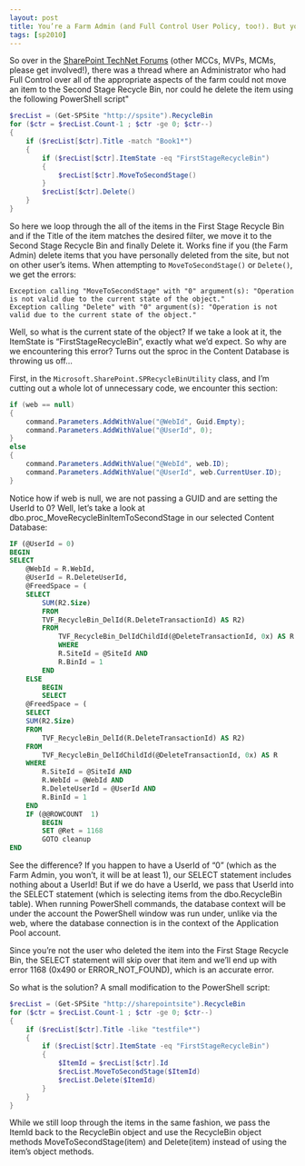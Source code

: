 ```yaml
---
layout: post
title: You’re a Farm Admin (and Full Control User Policy, too!). But you can’t delete that item.
tags: [sp2010]
---
```


So over in the [SharePoint TechNet Forums](http://social.technet.microsoft.com/Forums/en-US/category/sharepoint2010) (other MCCs, MVPs, MCMs, please get involved!), there was a thread where an Administrator who had Full Control over all of the appropriate aspects of the farm could not move an item to the Second Stage Recycle Bin, nor could he delete the item using the following PowerShell script"

```powershell
$recList = (Get-SPSite "http://spsite").RecycleBin
for ($ctr = $recList.Count-1 ; $ctr -ge 0; $ctr--) 
{
	if ($recList[$ctr].Title -match "Book1*") 
	{
		if ($recList[$ctr].ItemState -eq "FirstStageRecycleBin") 
		{
			$recList[$ctr].MoveToSecondStage()
		}
		$recList[$ctr].Delete()
	}
}
```

So here we loop through the all of the items in the First Stage Recycle Bin and if the Title of the item matches the desired filter, we move it to the Second Stage Recycle Bin and finally Delete it.  Works fine if you (the Farm Admin) delete items that you have personally deleted from the site, but not on other user’s items.  When attempting to `MoveToSecondStage()` or `Delete()`, we get the errors:

```text
Exception calling "MoveToSecondStage" with "0" argument(s): "Operation is not valid due to the current state of the object."
Exception calling "Delete" with "0" argument(s): "Operation is not valid due to the current state of the object."
```

Well, so what is the current state of the object?  If we take a look at it, the ItemState is “FirstStageRecycleBin”, exactly what we’d expect.  So why are we encountering this error?  Turns out the sproc in the Content Database is throwing us off…

First, in the `Microsoft.SharePoint.SPRecycleBinUtility` class, and I’m cutting out a whole lot of unnecessary code, we encounter this section:

```csharp
if (web == null)
{
	command.Parameters.AddWithValue("@WebId", Guid.Empty);
	command.Parameters.AddWithValue("@UserId", 0);
}
else
{
	command.Parameters.AddWithValue("@WebId", web.ID);
	command.Parameters.AddWithValue("@UserId", web.CurrentUser.ID);
}
```

Notice how if web is null, we are not passing a GUID and are setting the UserId to 0?  Well, let’s take a look at dbo.proc_MoveRecycleBinItemToSecondStage in our selected Content Database:

```sql
IF (@UserId = 0)
BEGIN
SELECT
	@WebId = R.WebId,
	@UserId = R.DeleteUserId,
	@FreedSpace = (
	SELECT 
		SUM(R2.Size)
		FROM
		TVF_RecycleBin_DelId(R.DeleteTransactionId) AS R2)
		FROM
			TVF_RecycleBin_DelIdChildId(@DeleteTransactionId, 0x) AS R
			WHERE
			R.SiteId = @SiteId AND
			R.BinId = 1
		END
	ELSE
		BEGIN
		SELECT
	@FreedSpace = (
	SELECT 
	SUM(R2.Size)
	FROM
		TVF_RecycleBin_DelId(R.DeleteTransactionId) AS R2)
	FROM
		TVF_RecycleBin_DelIdChildId(@DeleteTransactionId, 0x) AS R
	WHERE
		R.SiteId = @SiteId AND
		R.WebId = @WebId AND
		R.DeleteUserId = @UserId AND
		R.BinId = 1
	END
	IF (@@ROWCOUNT  1)
		BEGIN
		SET @Ret = 1168
		GOTO cleanup
END
```

See the difference?  If you happen to have a UserId of “0” (which as the Farm Admin, you won’t, it will be at least 1), our SELECT statement includes nothing about a UserId!  But if we do have a UserId, we pass that UserId into the SELECT statement (which is selecting items from the dbo.RecycleBin table).  When running PowerShell commands, the database context will be under the account the PowerShell window was run under, unlike via the web, where the database connection is in the context of the Application Pool account.

Since you’re not the user who deleted the item into the First Stage Recycle Bin, the SELECT statement will skip over that item and we’ll end up with error 1168 (0x490 or ERROR_NOT_FOUND), which is an accurate error.

So what is the solution?  A small modification to the PowerShell script:

```powershell
$recList = (Get-SPSite "http://sharepointsite").RecycleBin
for ($ctr = $recList.Count-1 ; $ctr -ge 0; $ctr--) 
{
	if ($recList[$ctr].Title -like "testfile*") 
	{
		if ($recList[$ctr].ItemState -eq "FirstStageRecycleBin") 
		{
			$ItemId = $recList[$ctr].Id
			$recList.MoveToSecondStage($ItemId)
			$recList.Delete($ItemId)
		}
	}
}
```

While we still loop through the items in the same fashion, we pass the ItemId back to the RecycleBin object and use the RecycleBin object methods MoveToSecondStage(item) and Delete(item) instead of using the item’s object methods.